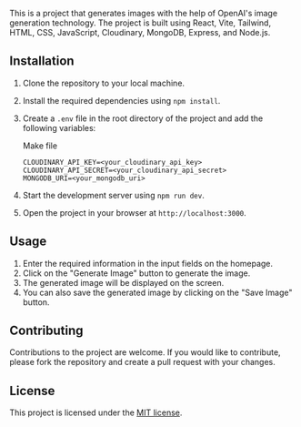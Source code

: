 
This is a project that generates images with the help of OpenAI's image generation technology. The project is built using React, Vite, Tailwind, HTML, CSS, JavaScript, Cloudinary, MongoDB, Express, and Node.js.

## Installation

1.  Clone the repository to your local machine.
2.  Install the required dependencies using `npm install`.
3.  Create a `.env` file in the root directory of the project and add the following variables:
    
    Make file
    
    ```CLOUDINARY_CLOUD_NAME=<your_cloudinary_cloud_name>
    CLOUDINARY_API_KEY=<your_cloudinary_api_key>
    CLOUDINARY_API_SECRET=<your_cloudinary_api_secret>
    MONGODB_URI=<your_mongodb_uri>
    
4.  Start the development server using `npm run dev`.
5.  Open the project in your browser at `http://localhost:3000`.

## Usage

1.  Enter the required information in the input fields on the homepage.
2.  Click on the "Generate Image" button to generate the image.
3.  The generated image will be displayed on the screen.
4.  You can also save the generated image by clicking on the "Save Image" button.

## Contributing

Contributions to the project are welcome. If you would like to contribute, please fork the repository and create a pull request with your changes.

## License

This project is licensed under the [MIT license](https://opensource.org/licenses/MIT).
